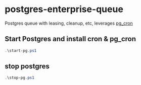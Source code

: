 # postgres-enterprise-queue

Postgres queue with leasing, cleanup, etc, leverages [pg_cron](https://github.com/citusdata/pg_cron)

## Start Postgres and install cron & pg_cron

```powershell
.\start-pg.ps1
```

## stop postgres

```powershell
.\stop-pg.ps1
```
